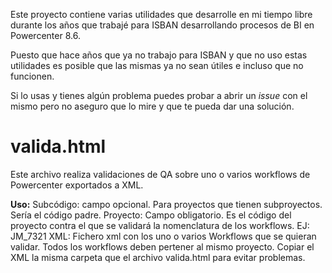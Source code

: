 Este proyecto contiene varias utilidades que desarrolle en mi tiempo libre durante los años que trabajé para ISBAN desarrollando procesos de BI en Powercenter 8.6.

Puesto que hace años que ya no trabajo para ISBAN y que no uso estas utilidades es posible que las mismas ya no sean útiles e incluso que no funcionen.

Si lo usas y tienes algún problema puedes probar a abrir un _issue_ con el mismo pero no aseguro que lo mire y que te pueda dar una solución.

# valida.html
Este archivo realiza validaciones de QA sobre uno o varios workflows de Powercenter exportados a XML.

**Uso:**
Subcódigo: campo opcional. Para proyectos que tienen subproyectos. Sería el código padre.
Proyecto: Campo obligatorio. Es el código del proyecto contra el que se validará la nomenclatura de los workflows. EJ: JM_7321
XML: Fichero xml con los uno o varios Workflows que se quieran validar. Todos los workflows deben pertener al mismo proyecto. Copiar el XML la misma carpeta que el archivo valida.html para evitar problemas.
